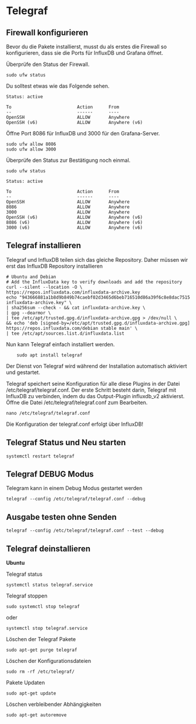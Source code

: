 # Telegraf

## Firewall konfigurieren

Bevor du die Pakete installierst, musst du als erstes die Firewall so konfigurieren, dass sie die Ports für InfluxDB und Grafana öffnet.

Überprüfe den Status der Firewall.

    sudo ufw status

Du solltest etwas wie das Folgende sehen.
```
Status: active

To                         Action      From
--                         ------      ----
OpenSSH                    ALLOW       Anywhere
OpenSSH (v6)               ALLOW       Anywhere (v6)
```
Öffne Port 8086 für InfluxDB und 3000 für den Grafana-Server.

    sudo ufw allow 8086
    sudo ufw allow 3000

Überprüfe den Status zur Bestätigung noch einmal.

    sudo ufw status

```
Status: active

To                         Action      From
--                         ------      ----
OpenSSH                    ALLOW       Anywhere
8086                       ALLOW       Anywhere
3000                       ALLOW       Anywhere
OpenSSH (v6)               ALLOW       Anywhere (v6)
8086 (v6)                  ALLOW       Anywhere (v6)
3000 (v6)                  ALLOW       Anywhere (v6)
```

## Telegraf installieren

Telegraf und InfluxDB teilen sich das gleiche Repository. Daher müssen wir erst das InfluxDB Repository installieren

```
# Ubuntu and Debian
# Add the InfluxData key to verify downloads and add the repository
curl --silent --location -O \
https://repos.influxdata.com/influxdata-archive.key
echo "943666881a1b8d9b849b74caebf02d3465d6beb716510d86a39f6c8e8dac7515  influxdata-archive.key" \
| sha256sum --check - && cat influxdata-archive.key \
| gpg --dearmor \
| tee /etc/apt/trusted.gpg.d/influxdata-archive.gpg > /dev/null \
&& echo 'deb [signed-by=/etc/apt/trusted.gpg.d/influxdata-archive.gpg] https://repos.influxdata.com/debian stable main' \
| tee /etc/apt/sources.list.d/influxdata.list
```

Nun kann Telegraf einfach installiert werden.

        sudo apt install telegraf

Der Dienst von Telegraf wird während der Installation automatisch aktiviert und gestartet.

Telegraf speichert seine Konfiguration für alle diese Plugins in der Datei /etc/telegraf/telegraf.conf. Der erste Schritt besteht darin, Telegraf mit InfluxDB zu verbinden, indem du das Output-Plugin influxdb_v2 aktivierst. Öffne die Datei /etc/telegraf/telegraf.conf zum Bearbeiten.

```
nano /etc/telegraf/telegraf.conf
```

Die Konfiguration der telegraf.conf erfolgt über InfluxDB!

## Telegraf Status und Neu starten
```
systemctl restart telegraf
```
## Telegraf DEBUG Modus

Telegram kann in einem Debug Modus gestartet werden
```
telegraf --config /etc/telegraf/telegraf.conf --debug
```

## Ausgabe testen ohne Senden
```
telegraf --config /etc/telegraf/telegraf.conf --test --debug
```

## Telegraf deinstallieren

**Ubuntu**

Telegraf status

```
systemctl status telegraf.service
```

Telegraf stoppen
```
sudo systemctl stop telegraf
```
oder
```
systemctl stop telegraf.service
```

Löschen der Telegraf Pakete
```
sudo apt-get purge telegraf
```
Löschen der Konfigurationsdateien
```    
sudo rm -rf /etc/telegraf/
```
Pakete Updaten
```
sudo apt-get update
```
Löschen verbleibender Abhängigkeiten
```
sudo apt-get autoremove
```
